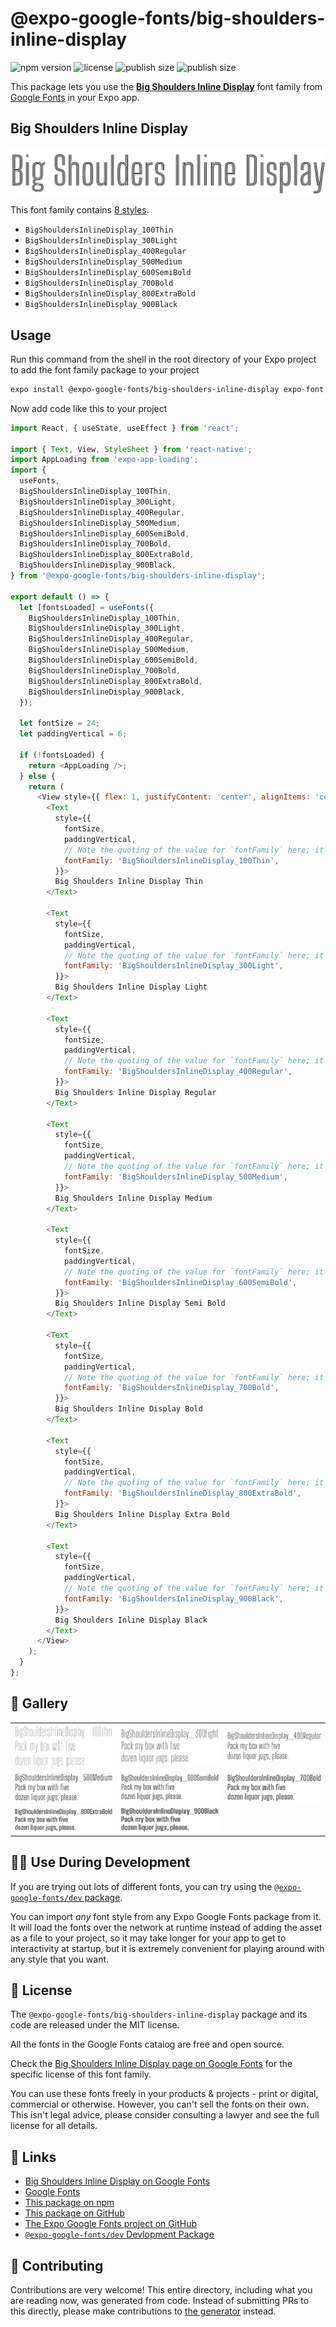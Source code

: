# @expo-google-fonts/big-shoulders-inline-display

![npm version](https://flat.badgen.net/npm/v/@expo-google-fonts/big-shoulders-inline-display)
![license](https://flat.badgen.net/github/license/expo/google-fonts)
![publish size](https://flat.badgen.net/packagephobia/install/@expo-google-fonts/big-shoulders-inline-display)
![publish size](https://flat.badgen.net/packagephobia/publish/@expo-google-fonts/big-shoulders-inline-display)

This package lets you use the [**Big Shoulders Inline Display**](https://fonts.google.com/specimen/Big+Shoulders+Inline+Display) font family from [Google Fonts](https://fonts.google.com/) in your Expo app.

## Big Shoulders Inline Display

![Big Shoulders Inline Display](./font-family.png)

This font family contains [8 styles](#-gallery).

- `BigShouldersInlineDisplay_100Thin`
- `BigShouldersInlineDisplay_300Light`
- `BigShouldersInlineDisplay_400Regular`
- `BigShouldersInlineDisplay_500Medium`
- `BigShouldersInlineDisplay_600SemiBold`
- `BigShouldersInlineDisplay_700Bold`
- `BigShouldersInlineDisplay_800ExtraBold`
- `BigShouldersInlineDisplay_900Black`

## Usage

Run this command from the shell in the root directory of your Expo project to add the font family package to your project
```sh
expo install @expo-google-fonts/big-shoulders-inline-display expo-font expo-app-loading
```

Now add code like this to your project
```js
import React, { useState, useEffect } from 'react';

import { Text, View, StyleSheet } from 'react-native';
import AppLoading from 'expo-app-loading';
import {
  useFonts,
  BigShouldersInlineDisplay_100Thin,
  BigShouldersInlineDisplay_300Light,
  BigShouldersInlineDisplay_400Regular,
  BigShouldersInlineDisplay_500Medium,
  BigShouldersInlineDisplay_600SemiBold,
  BigShouldersInlineDisplay_700Bold,
  BigShouldersInlineDisplay_800ExtraBold,
  BigShouldersInlineDisplay_900Black,
} from '@expo-google-fonts/big-shoulders-inline-display';

export default () => {
  let [fontsLoaded] = useFonts({
    BigShouldersInlineDisplay_100Thin,
    BigShouldersInlineDisplay_300Light,
    BigShouldersInlineDisplay_400Regular,
    BigShouldersInlineDisplay_500Medium,
    BigShouldersInlineDisplay_600SemiBold,
    BigShouldersInlineDisplay_700Bold,
    BigShouldersInlineDisplay_800ExtraBold,
    BigShouldersInlineDisplay_900Black,
  });

  let fontSize = 24;
  let paddingVertical = 6;

  if (!fontsLoaded) {
    return <AppLoading />;
  } else {
    return (
      <View style={{ flex: 1, justifyContent: 'center', alignItems: 'center' }}>
        <Text
          style={{
            fontSize,
            paddingVertical,
            // Note the quoting of the value for `fontFamily` here; it expects a string!
            fontFamily: 'BigShouldersInlineDisplay_100Thin',
          }}>
          Big Shoulders Inline Display Thin
        </Text>

        <Text
          style={{
            fontSize,
            paddingVertical,
            // Note the quoting of the value for `fontFamily` here; it expects a string!
            fontFamily: 'BigShouldersInlineDisplay_300Light',
          }}>
          Big Shoulders Inline Display Light
        </Text>

        <Text
          style={{
            fontSize,
            paddingVertical,
            // Note the quoting of the value for `fontFamily` here; it expects a string!
            fontFamily: 'BigShouldersInlineDisplay_400Regular',
          }}>
          Big Shoulders Inline Display Regular
        </Text>

        <Text
          style={{
            fontSize,
            paddingVertical,
            // Note the quoting of the value for `fontFamily` here; it expects a string!
            fontFamily: 'BigShouldersInlineDisplay_500Medium',
          }}>
          Big Shoulders Inline Display Medium
        </Text>

        <Text
          style={{
            fontSize,
            paddingVertical,
            // Note the quoting of the value for `fontFamily` here; it expects a string!
            fontFamily: 'BigShouldersInlineDisplay_600SemiBold',
          }}>
          Big Shoulders Inline Display Semi Bold
        </Text>

        <Text
          style={{
            fontSize,
            paddingVertical,
            // Note the quoting of the value for `fontFamily` here; it expects a string!
            fontFamily: 'BigShouldersInlineDisplay_700Bold',
          }}>
          Big Shoulders Inline Display Bold
        </Text>

        <Text
          style={{
            fontSize,
            paddingVertical,
            // Note the quoting of the value for `fontFamily` here; it expects a string!
            fontFamily: 'BigShouldersInlineDisplay_800ExtraBold',
          }}>
          Big Shoulders Inline Display Extra Bold
        </Text>

        <Text
          style={{
            fontSize,
            paddingVertical,
            // Note the quoting of the value for `fontFamily` here; it expects a string!
            fontFamily: 'BigShouldersInlineDisplay_900Black',
          }}>
          Big Shoulders Inline Display Black
        </Text>
      </View>
    );
  }
};

```

## 🔡 Gallery


||||
|-|-|-|
|![BigShouldersInlineDisplay_100Thin](./BigShouldersInlineDisplay_100Thin.ttf.png)|![BigShouldersInlineDisplay_300Light](./BigShouldersInlineDisplay_300Light.ttf.png)|![BigShouldersInlineDisplay_400Regular](./BigShouldersInlineDisplay_400Regular.ttf.png)||
|![BigShouldersInlineDisplay_500Medium](./BigShouldersInlineDisplay_500Medium.ttf.png)|![BigShouldersInlineDisplay_600SemiBold](./BigShouldersInlineDisplay_600SemiBold.ttf.png)|![BigShouldersInlineDisplay_700Bold](./BigShouldersInlineDisplay_700Bold.ttf.png)||
|![BigShouldersInlineDisplay_800ExtraBold](./BigShouldersInlineDisplay_800ExtraBold.ttf.png)|![BigShouldersInlineDisplay_900Black](./BigShouldersInlineDisplay_900Black.ttf.png)|||


## 👩‍💻 Use During Development

If you are trying out lots of different fonts, you can try using the [`@expo-google-fonts/dev` package](https://github.com/expo/google-fonts/tree/master/font-packages/dev#readme).

You can import *any* font style from any Expo Google Fonts package from it. It will load the fonts
over the network at runtime instead of adding the asset as a file to your project, so it may take longer
for your app to get to interactivity at startup, but it is extremely convenient
for playing around with any style that you want.

## 📖 License

The `@expo-google-fonts/big-shoulders-inline-display` package and its code are released under the MIT license.

All the fonts in the Google Fonts catalog are free and open source.

Check the [Big Shoulders Inline Display page on Google Fonts](https://fonts.google.com/specimen/Big+Shoulders+Inline+Display) for the specific license of this font family.

You can use these fonts freely in your products & projects - print or digital, commercial or otherwise. However, you can't sell the fonts on their own. This isn't legal advice, please consider consulting a lawyer and see the full license for all details.

## 🔗 Links

- [Big Shoulders Inline Display on Google Fonts](https://fonts.google.com/specimen/Big+Shoulders+Inline+Display)
- [Google Fonts](https://fonts.google.com/)
- [This package on npm](https://www.npmjs.com/package/@expo-google-fonts/big-shoulders-inline-display)
- [This package on GitHub](https://github.com/expo/google-fonts/tree/master/font-packages/big-shoulders-inline-display)
- [The Expo Google Fonts project on GitHub](https://github.com/expo/google-fonts)
- [`@expo-google-fonts/dev` Devlopment Package](https://github.com/expo/google-fonts/tree/master/font-packages/dev)

## 🤝 Contributing

Contributions are very welcome! This entire directory, including what you are reading now, was generated from code. Instead of submitting PRs to this directly, please make contributions to [the generator](https://github.com/expo/google-fonts/tree/master/packages/generator) instead.
